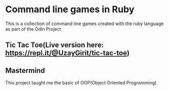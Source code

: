# Command line games in Ruby
This is a collection of command line games created with the ruby language as part of the Odin Project
## Tic Tac Toe(Live version here: https://repl.it/@UzayGirit/tic-tac-toe)
## Mastermind

This project taught me the basic of OOP(Object Oriented Programming)
